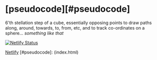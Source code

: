 # [pseudocode][#pseudocode]
6'th stellation step of a cube, essentially opposing points to draw paths along, around, towards, to, from, etc, and to track co-ordinates on a sphere... *something like that*

[![Netlify Status](https://api.netlify.com/api/v1/badges/0071cfde-e1a2-4f6d-a599-17407df9e40e/deploy-status)](https://app.netlify.com/sites/cosmic-neighbor/deploys)

[Netlify](https://api.netlify.com/build_hooks/6664ff1fb7dd97551c16fbeb)
[#pseudocode]: (index.html)
